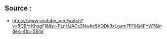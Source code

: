 ## Source :

- https://www.youtube.com/watch?v=8QBYrKhqgFI&list=PLnHJACx3NwAe5XQDk9xLgym7FF8Q4FYW7&index=4&t=584s
